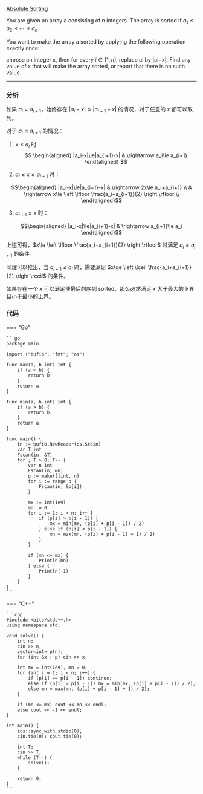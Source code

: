 [Absolute Sorting](https://codeforces.com/contest/1772/problem/D)

You are given an array a consisting of n integers. The array is sorted if $a_1≤a_2≤⋯≤a_n$.

You want to make the array a sorted by applying the following operation exactly once:

choose an integer x, then for every $i∈[1,n]$, replace ai by |ai−x|.
Find any value of x that will make the array sorted, or report that there is no such value.

---

### 分析
如果 $a_i=a_{i+1}$，始终存在 $|a_i-x|\le|a_{i+1}-x|$ 的情况，对于任意的 $x$ 都可以取到。

对于 $a_i\le a_{i+1}$ 的情况：

1. $x\le a_i$ 时：
$$
\begin{aligned}
|a_i-x|\le|a_{i+1}-x| & \rightarrow a_i\le a_{i+1}
\end{aligned}
$$

2. $a_i\le x\le a_{i+1}$ 时：

$$\begin{aligned}
|a_i-x|\le|a_{i+1}-x|
& \rightarrow 2x\le a_i+a_{i+1} \\
& \rightarrow x\le \left \lfloor \frac{a_i+a_{i+1}}{2} \right \rfloor \\ 
\end{aligned}$$

3. $a_{i+1}\le x$ 时：

$$\begin{aligned}
|a_i-x|\le|a_{i+1}-x|
& \rightarrow a_{i+1}\le a_i
\end{aligned}$$

上述可得，$x\le \left \lfloor \frac{a_i+a_{i+1}}{2} \right \rfloor$ 时满足 $a_i\le a_{i+1}$ 的条件。

同理可以推出，当 $a_{i+1}\le a_{i}$ 时，需要满足 $x\ge \left \lceil \frac{a_i+a_{i+1}}{2} \right \rceil$ 的条件。

如果存在一个 $x$ 可以满足使最后的序列 sorted，那么必然满足 $x$ 大于最大的下界且小于最小的上界。

### 代码
=== "Go"

    ```go
    package main

    import ("bufio";."fmt"; "os")

    func max(a, b int) int {
        if (a < b) {
            return b
        }
        return a
    }

    func min(a, b int) int {
        if (a > b) {
            return b
        }
        return a
    }

    func main() {
        in := bufio.NewReader(os.Stdin)
        var T int
        Fscan(in, &T)
        for ; T > 0; T-- {
            var n int
            Fscan(in, &n)
            p := make([]int, n)
            for i := range p {
                Fscan(in, &p[i])
            }
            
            mx := int(1e9)
            mn := 0
            for i := 1; i < n; i++ {
                if (p[i] > p[i - 1]) {
                    mx = min(mx, (p[i] + p[i - 1]) / 2)
                } else if (p[i] < p[i - 1]) {
                    mn = max(mn, (p[i] + p[i - 1] + 1) / 2)
                }
            }
            
            if (mn <= mx) {
                Println(mn)
            } else {
                Println(-1)
            }
        }
    }
    ```

=== "C++"

    ```cpp
    #include <bits/stdc++.h>
    using namespace std;

    void solve() {
        int n;
        cin >> n;
        vector<int> p(n);
        for (int &x : p) cin >> x;
        
        int mx = int(1e9), mn = 0;
        for (int i = 1; i < n; i++) {
            if (p[i] == p[i - 1]) continue;
            else if (p[i] > p[i - 1]) mx = min(mx, (p[i] + p[i - 1]) / 2);
            else mn = max(mn, (p[i] + p[i - 1] + 1) / 2);
        }
        
        if (mn <= mx) cout << mn << endl;
        else cout << -1 << endl;
    }

    int main() {
        ios::sync_with_stdio(0);
        cin.tie(0); cout.tie(0);
        
        int T;
        cin >> T;
        while (T--) {
            solve();
        }
        
        return 0;
    }
    ```